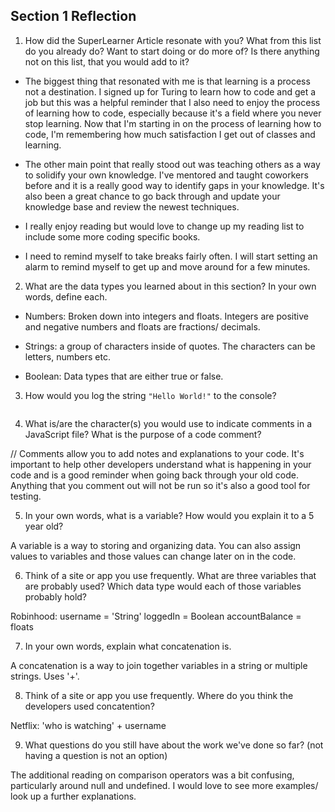 ## Section 1 Reflection

1. How did the SuperLearner Article resonate with you? What from this list do you already do? Want to start doing or do more of? Is there anything not on this list, that you would add to it?

* The biggest thing that resonated with me is that learning is a process not a destination. I signed up for Turing to learn how to code and get a job but this was a helpful reminder that I also need to enjoy the process of learning how to code, especially because it's a field where you never stop learning. Now that I'm starting in on the process of learning how to code, I'm remembering how much satisfaction I get out of classes and learning.

* The other main point that really stood out was teaching others as a way to solidify your own knowledge. I've mentored and taught coworkers before and it is a really good way to identify gaps in your knowledge. It's also been a great chance to go back through and update your knowledge base and review the newest techniques.

* I really enjoy reading but would love to change up my reading list to include some more coding specific books.  

* I need to remind myself to take breaks fairly often. I will start setting an alarm to remind myself to get up and move around for a few minutes.

2. What are the data types you learned about in this section? In your own words, define each.

* Numbers: Broken down into integers and floats. Integers are positive and negative numbers and floats are fractions/ decimals.

* Strings: a group of characters inside of quotes. The characters can be letters, numbers etc.

* Boolean: Data types that are either true or false.

3. How would you log the string `"Hello World!"` to the console?

```console.log('Hello World!');
```

4. What is/are the character(s) you would use to indicate comments in a JavaScript file? What is the purpose of a code comment?

//
Comments allow you to add notes and explanations to your code. It's important to help other developers understand what is happening in your code and is a good reminder when going back through your old code. Anything that you comment out will not be run so it's also a good tool for testing.

5. In your own words, what is a variable? How would you explain it to a 5 year old?

A variable is a way to storing and organizing data. You can also assign values to variables and those values can change later on in the code.

6. Think of a site or app you use frequently. What are three variables that are probably used? Which data type would each of those variables probably hold?

Robinhood:
username = 'String'
loggedIn = Boolean
accountBalance = floats

7. In your own words, explain what concatenation is.

A concatenation is a way to join together variables in a string or multiple strings. Uses '+'.

8. Think of a site or app you use frequently. Where do you think the developers used concatention?

Netflix: 'who is watching' + username

9. What questions do you still have about the work we've done so far? (not having a question is not an option)

The additional reading on comparison operators was a bit confusing, particularly around null and undefined. I would love to see more examples/ look up a further explanations.
